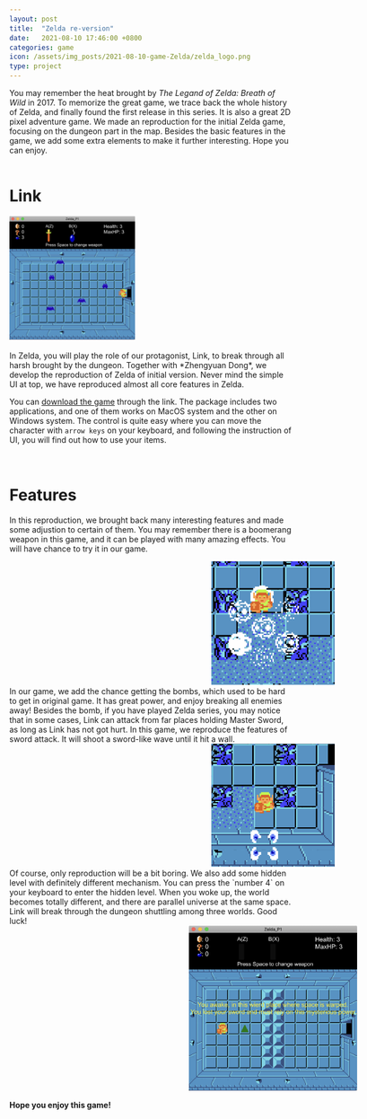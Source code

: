 ```yaml
---
layout: post
title:  "Zelda re-version"
date:   2021-08-10 17:46:00 +0800
categories: game
icon: /assets/img_posts/2021-08-10-game-Zelda/zelda_logo.png
type: project
---
```

You may remember the heat brought by *The Legand of Zelda: Breath of Wild* in 2017. To memorize the great game, we trace back the whole history of Zelda, and finally found the first release in this series. It is also a great 2D pixel adventure game. We made an reproduction for the initial Zelda game, focusing on the dungeon part in the map. Besides the basic features in the game, we add some extra elements to make it further interesting. Hope you can enjoy.
<br><br>

# Link

<div class="home">
  <img class="image-inline-left" src="/assets/img_posts/2021-08-10-game-Zelda/z2.png" style="height:220px;">
</div>
<br>
In Zelda, you will play the role of our protagonist, Link, to break through all harsh brought by the dungeon. Together with *Zhengyuan Dong*, we develop the reproduction of Zelda of initial version. Never mind the simple UI at top, we have reproduced almost all core features in Zelda. 

You can [download the game](https://www.indiedb.com/games/zelda-dungeon-re-version) through the link. The package includes two applications, and one of them works on MacOS system and the other on Windows system. The control is quite easy where you can move the character with `arrow keys` on your keyboard, and following the instruction of UI, you will find out how to use your items.
<br>
<br>
<br>

# Features
In this reproduction, we brought back many interesting features and made some adjustion to certain of them. You may remember there is a boomerang weapon in this game, and it can be played with many amazing effects. You will have chance to try it in our game.
<div class="home">
  <img class="image-item" src="/assets/img_posts/2021-08-10-game-Zelda/z1.png" style="width:220px; margin-left:360px">
</div>
In our game, we add the chance getting the bombs, which used to be hard to get in original game. It has great power, and enjoy breaking all enemies away! Besides the bomb, if you have played Zelda series, you may notice that in some cases, Link can attack from far places holding Master Sword, as long as Link has not got hurt. In this game, we reproduce the features of sword attack. It will shoot a sword-like wave until it hit a wall.
<div class="home">
  <img class="image-item" src="/assets/img_posts/2021-08-10-game-Zelda/z4.png" style="width:220px; margin-left:360px">
</div>
Of course, only reproduction will be a bit boring. We also add some hidden level with definitely different mechanism. You can press the `number 4` on your keyboard to enter the hidden level. When you woke up, the world becomes totally different, and there are parallel universe at the same space. Link will break through the dungeon shuttling among three worlds. Good luck!
<div class="home">
  <img class="image-item" src="/assets/img_posts/2021-08-10-game-Zelda/z5.png" style="width:300px; margin-left:320px">
</div>

**Hope you enjoy this game!**